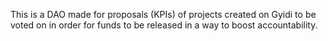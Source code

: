 This is a DAO made for proposals (KPIs) of projects created on Gyidi to be voted on in order for funds to be released in a way to boost accountability.
